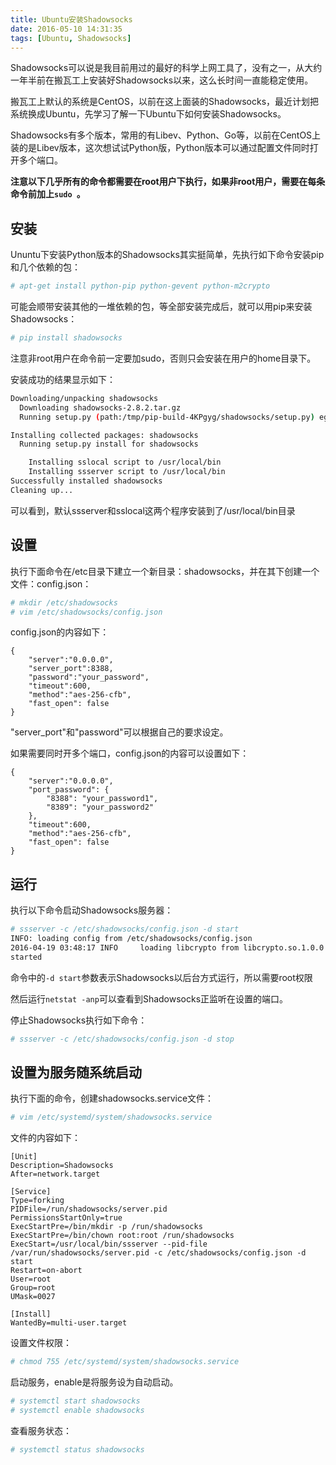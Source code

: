 ```yaml
---
title: Ubuntu安装Shadowsocks
date: 2016-05-10 14:31:35
tags: [Ubuntu, Shadowsocks]
---
```

Shadowsocks可以说是我目前用过的最好的科学上网工具了，没有之一，从大约一年半前在搬瓦工上安装好Shadowsocks以来，这么长时间一直能稳定使用。

搬瓦工上默认的系统是CentOS，以前在这上面装的Shadowsocks，最近计划把系统换成Ubuntu，先学习了解一下Ubuntu下如何安装Shadowsocks。

Shadowsocks有多个版本，常用的有Libev、Python、Go等，以前在CentOS上装的是Libev版本，这次想试试Python版，Python版本可以通过配置文件同时打开多个端口。

**注意以下几乎所有的命令都需要在root用户下执行，如果非root用户，需要在每条命令前加上`sudo `。**

## 安装
Ununtu下安装Python版本的Shadowsocks其实挺简单，先执行如下命令安装pip和几个依赖的包：
``` bash
# apt-get install python-pip python-gevent python-m2crypto
```

可能会顺带安装其他的一堆依赖的包，等全部安装完成后，就可以用pip来安装Shadowsocks：
``` bash
# pip install shadowsocks
```
注意非root用户在命令前一定要加sudo，否则只会安装在用户的home目录下。

安装成功的结果显示如下：
``` bash
Downloading/unpacking shadowsocks
  Downloading shadowsocks-2.8.2.tar.gz
  Running setup.py (path:/tmp/pip-build-4KPgyg/shadowsocks/setup.py) egg_info for package shadowsocks

Installing collected packages: shadowsocks
  Running setup.py install for shadowsocks

    Installing sslocal script to /usr/local/bin
    Installing ssserver script to /usr/local/bin
Successfully installed shadowsocks
Cleaning up...
```
可以看到，默认ssserver和sslocal这两个程序安装到了/usr/local/bin目录

## 设置
执行下面命令在/etc目录下建立一个新目录：shadowsocks，并在其下创建一个文件：config.json：
``` bash
# mkdir /etc/shadowsocks
# vim /etc/shadowsocks/config.json
```

config.json的内容如下：
``` text
{
    "server":"0.0.0.0",
    "server_port":8388,
    "password":"your_password",
    "timeout":600,
    "method":"aes-256-cfb",
    "fast_open": false
}
```
"server_port"和"password"可以根据自己的要求设定。

如果需要同时开多个端口，config.json的内容可以设置如下：
``` text
{
    "server":"0.0.0.0",
    "port_password": {
        "8388": "your_password1",
        "8389": "your_password2"
    },
    "timeout":600,
    "method":"aes-256-cfb",
    "fast_open": false
}
```

## 运行
执行以下命令启动Shadowsocks服务器：
``` bash
# ssserver -c /etc/shadowsocks/config.json -d start 
INFO: loading config from /etc/shadowsocks/config.json
2016-04-19 03:48:17 INFO     loading libcrypto from libcrypto.so.1.0.0
started
```
命令中的`-d start`参数表示Shadowsocks以后台方式运行，所以需要root权限

然后运行`netstat -anp`可以查看到Shadowsocks正监听在设置的端口。

停止Shadowsocks执行如下命令：
``` bash
# ssserver -c /etc/shadowsocks/config.json -d stop 
```

## 设置为服务随系统启动
执行下面的命令，创建shadowsocks.service文件：
``` bash
# vim /etc/systemd/system/shadowsocks.service
```

文件的内容如下：
``` text
[Unit]
Description=Shadowsocks
After=network.target

[Service]
Type=forking
PIDFile=/run/shadowsocks/server.pid
PermissionsStartOnly=true
ExecStartPre=/bin/mkdir -p /run/shadowsocks
ExecStartPre=/bin/chown root:root /run/shadowsocks
ExecStart=/usr/local/bin/ssserver --pid-file /var/run/shadowsocks/server.pid -c /etc/shadowsocks/config.json -d start
Restart=on-abort
User=root
Group=root
UMask=0027

[Install]
WantedBy=multi-user.target 
```

设置文件权限：
``` bash
# chmod 755 /etc/systemd/system/shadowsocks.service
```

启动服务，enable是将服务设为自动启动。
``` bash
# systemctl start shadowsocks
# systemctl enable shadowsocks
```

查看服务状态：
``` bash
# systemctl status shadowsocks
```
